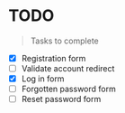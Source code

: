 # TODO

> Tasks to complete

- [x] Registration form
- [ ] Validate account redirect
- [x] Log in form
- [ ] Forgotten password form
- [ ] Reset password form

